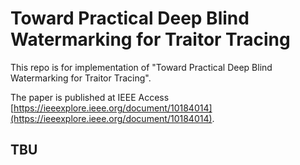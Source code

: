 # Toward Practical Deep Blind Watermarking for Traitor Tracing
This repo is for implementation of "Toward Practical Deep Blind Watermarking for Traitor Tracing".

The paper is published at IEEE Access [https://ieeexplore.ieee.org/document/10184014](https://ieeexplore.ieee.org/document/10184014).

## TBU
